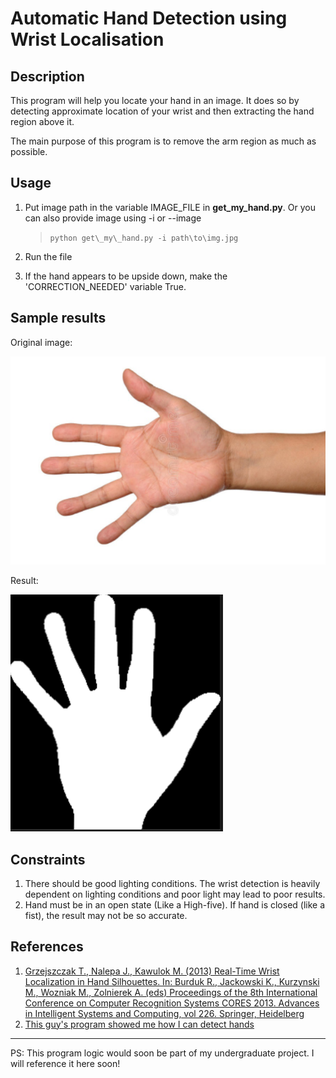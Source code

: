 # Automatic Hand Detection using Wrist Localisation

## Description
This program will help you locate your hand in an image. It does so by detecting approximate location of your wrist and then extracting the hand region above it.

The main purpose of this program is to remove the arm region as much as possible.

## Usage
1. Put image path in the variable IMAGE\_FILE in __get\_my\_hand.py__. Or you can also provide image using -i or --image

   > `python get\_my\_hand.py -i path\to\img.jpg`

2. Run the file
3. If the hand appears to be upside down, make the 'CORRECTION_NEEDED' variable True.

## Sample results

Original image:

![This was supposed to be the original image](sample-results/original.png)

Result:

![This was supposed to be the result image](sample-results/result.png)

## Constraints
1. There should be good lighting conditions. The wrist detection is heavily dependent on lighting conditions and poor light may lead to poor results.
2. Hand must be in an open state (Like a High-five). If hand is closed (like a fist), the result may not be so accurate.

## References
1. [Grzejszczak T., Nalepa J., Kawulok M. (2013) Real-Time Wrist Localization in Hand Silhouettes. In: Burduk R., Jackowski K., Kurzynski M., Wozniak M., Zolnierek A. (eds) Proceedings of the 8th International Conference on Computer Recognition Systems CORES 2013. Advances in Intelligent Systems and Computing, vol 226. Springer, Heidelberg](https://link.springer.com/chapter/10.1007/978-3-319-00969-8_43#citeas "Link to the technical paper from which I got the idea")
2. [This guy's program showed me how I can detect hands](https://github.com/lzane/Fingers-Detection-using-OpenCV-and-Python)
___
PS: This program logic would soon be part of my undergraduate project. I will reference it here soon!